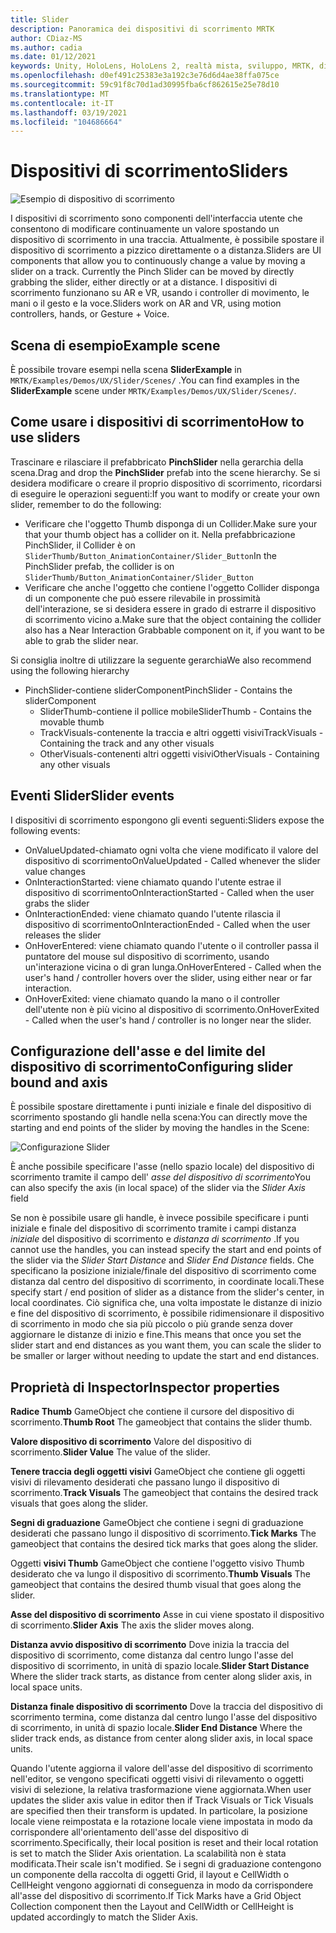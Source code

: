 ```yaml
---
title: Slider
description: Panoramica dei dispositivi di scorrimento MRTK
author: CDiaz-MS
ms.author: cadia
ms.date: 01/12/2021
keywords: Unity, HoloLens, HoloLens 2, realtà mista, sviluppo, MRTK, dispositivi di scorrimento,
ms.openlocfilehash: d0ef491c25383e3a192c3e76d6d4ae38ffa075ce
ms.sourcegitcommit: 59c91f8c70d1ad30995fba6cf862615e25e78d10
ms.translationtype: MT
ms.contentlocale: it-IT
ms.lasthandoff: 03/19/2021
ms.locfileid: "104686664"
---
```

# <a name="sliders"></a><span data-ttu-id="4cad4-104">Dispositivi di scorrimento</span><span class="sxs-lookup"><span data-stu-id="4cad4-104">Sliders</span></span>

![Esempio di dispositivo di scorrimento](../images/slider/MRTK_UX_Slider_Main.jpg)

<span data-ttu-id="4cad4-106">I dispositivi di scorrimento sono componenti dell'interfaccia utente che consentono di modificare continuamente un valore spostando un dispositivo di scorrimento in una traccia. Attualmente, è possibile spostare il dispositivo di scorrimento a pizzico direttamente o a distanza.</span><span class="sxs-lookup"><span data-stu-id="4cad4-106">Sliders are UI components that allow you to continuously change a value by moving a slider on a track. Currently the Pinch Slider can be moved by directly grabbing the slider, either directly or at a distance.</span></span> <span data-ttu-id="4cad4-107">I dispositivi di scorrimento funzionano su AR e VR, usando i controller di movimento, le mani o il gesto e la voce.</span><span class="sxs-lookup"><span data-stu-id="4cad4-107">Sliders work on AR and VR, using motion controllers, hands, or Gesture + Voice.</span></span>

## <a name="example-scene"></a><span data-ttu-id="4cad4-108">Scena di esempio</span><span class="sxs-lookup"><span data-stu-id="4cad4-108">Example scene</span></span>

<span data-ttu-id="4cad4-109">È possibile trovare esempi nella scena **SliderExample** in `MRTK/Examples/Demos/UX/Slider/Scenes/` .</span><span class="sxs-lookup"><span data-stu-id="4cad4-109">You can find examples in the **SliderExample** scene under `MRTK/Examples/Demos/UX/Slider/Scenes/`.</span></span>

## <a name="how-to-use-sliders"></a><span data-ttu-id="4cad4-110">Come usare i dispositivi di scorrimento</span><span class="sxs-lookup"><span data-stu-id="4cad4-110">How to use sliders</span></span>

<span data-ttu-id="4cad4-111">Trascinare e rilasciare il prefabbricato **PinchSlider** nella gerarchia della scena.</span><span class="sxs-lookup"><span data-stu-id="4cad4-111">Drag and drop the **PinchSlider** prefab into the scene hierarchy.</span></span> <span data-ttu-id="4cad4-112">Se si desidera modificare o creare il proprio dispositivo di scorrimento, ricordarsi di eseguire le operazioni seguenti:</span><span class="sxs-lookup"><span data-stu-id="4cad4-112">If you want to modify or create your own slider, remember to do the following:</span></span>

- <span data-ttu-id="4cad4-113">Verificare che l'oggetto Thumb disponga di un Collider.</span><span class="sxs-lookup"><span data-stu-id="4cad4-113">Make sure your that your thumb object has a collider on it.</span></span> <span data-ttu-id="4cad4-114">Nella prefabbricazione PinchSlider, il Collider è on `SliderThumb/Button_AnimationContainer/Slider_Button`</span><span class="sxs-lookup"><span data-stu-id="4cad4-114">In the PinchSlider prefab, the collider is on `SliderThumb/Button_AnimationContainer/Slider_Button`</span></span>
- <span data-ttu-id="4cad4-115">Verificare che anche l'oggetto che contiene l'oggetto Collider disponga di un componente che può essere rilevabile in prossimità dell'interazione, se si desidera essere in grado di estrarre il dispositivo di scorrimento vicino a.</span><span class="sxs-lookup"><span data-stu-id="4cad4-115">Make sure that the object containing the collider also has a Near Interaction Grabbable component on it, if you want to be able to grab the slider near.</span></span>

<span data-ttu-id="4cad4-116">Si consiglia inoltre di utilizzare la seguente gerarchia</span><span class="sxs-lookup"><span data-stu-id="4cad4-116">We also recommend using the following hierarchy</span></span>

- <span data-ttu-id="4cad4-117">PinchSlider-contiene sliderComponent</span><span class="sxs-lookup"><span data-stu-id="4cad4-117">PinchSlider - Contains the sliderComponent</span></span>
  - <span data-ttu-id="4cad4-118">SliderThumb-contiene il pollice mobile</span><span class="sxs-lookup"><span data-stu-id="4cad4-118">SliderThumb - Contains the movable thumb</span></span>
  - <span data-ttu-id="4cad4-119">TrackVisuals-contenente la traccia e altri oggetti visivi</span><span class="sxs-lookup"><span data-stu-id="4cad4-119">TrackVisuals - Containing the track and any other visuals</span></span>
  - <span data-ttu-id="4cad4-120">OtherVisuals-contenenti altri oggetti visivi</span><span class="sxs-lookup"><span data-stu-id="4cad4-120">OtherVisuals - Containing any other visuals</span></span>

## <a name="slider-events"></a><span data-ttu-id="4cad4-121">Eventi Slider</span><span class="sxs-lookup"><span data-stu-id="4cad4-121">Slider events</span></span>

<span data-ttu-id="4cad4-122">I dispositivi di scorrimento espongono gli eventi seguenti:</span><span class="sxs-lookup"><span data-stu-id="4cad4-122">Sliders expose the following events:</span></span>

- <span data-ttu-id="4cad4-123">OnValueUpdated-chiamato ogni volta che viene modificato il valore del dispositivo di scorrimento</span><span class="sxs-lookup"><span data-stu-id="4cad4-123">OnValueUpdated - Called whenever the slider value changes</span></span>
- <span data-ttu-id="4cad4-124">OnInteractionStarted: viene chiamato quando l'utente estrae il dispositivo di scorrimento</span><span class="sxs-lookup"><span data-stu-id="4cad4-124">OnInteractionStarted - Called when the user grabs the slider</span></span>
- <span data-ttu-id="4cad4-125">OnInteractionEnded: viene chiamato quando l'utente rilascia il dispositivo di scorrimento</span><span class="sxs-lookup"><span data-stu-id="4cad4-125">OnInteractionEnded - Called when the user releases the slider</span></span>
- <span data-ttu-id="4cad4-126">OnHoverEntered: viene chiamato quando l'utente o il controller passa il puntatore del mouse sul dispositivo di scorrimento, usando un'interazione vicina o di gran lunga.</span><span class="sxs-lookup"><span data-stu-id="4cad4-126">OnHoverEntered - Called when the user's hand / controller hovers over the slider, using either near or far interaction.</span></span>
- <span data-ttu-id="4cad4-127">OnHoverExited: viene chiamato quando la mano o il controller dell'utente non è più vicino al dispositivo di scorrimento.</span><span class="sxs-lookup"><span data-stu-id="4cad4-127">OnHoverExited - Called when the user's hand / controller is no longer near the slider.</span></span>

## <a name="configuring-slider-bound-and-axis"></a><span data-ttu-id="4cad4-128">Configurazione dell'asse e del limite del dispositivo di scorrimento</span><span class="sxs-lookup"><span data-stu-id="4cad4-128">Configuring slider bound and axis</span></span>

<span data-ttu-id="4cad4-129">È possibile spostare direttamente i punti iniziale e finale del dispositivo di scorrimento spostando gli handle nella scena:</span><span class="sxs-lookup"><span data-stu-id="4cad4-129">You can directly move the starting and end points of the slider by moving the handles in the Scene:</span></span>

![Configurazione Slider](../images/sliders/MRTK_Sliders_Setup.png)

<span data-ttu-id="4cad4-131">È anche possibile specificare l'asse (nello spazio locale) del dispositivo di scorrimento tramite il campo dell' _asse del dispositivo di scorrimento_</span><span class="sxs-lookup"><span data-stu-id="4cad4-131">You can also specify the axis (in local space) of the slider via the _Slider Axis_ field</span></span>

<span data-ttu-id="4cad4-132">Se non è possibile usare gli handle, è invece possibile specificare i punti iniziale e finale del dispositivo di scorrimento tramite i campi distanza _iniziale_ del dispositivo di scorrimento e _distanza di scorrimento_ .</span><span class="sxs-lookup"><span data-stu-id="4cad4-132">If you cannot use the handles, you can instead specify the start and end points of the slider via the _Slider Start Distance_ and _Slider End Distance_ fields.</span></span> <span data-ttu-id="4cad4-133">Che specificano la posizione iniziale/finale del dispositivo di scorrimento come distanza dal centro del dispositivo di scorrimento, in coordinate locali.</span><span class="sxs-lookup"><span data-stu-id="4cad4-133">These specify start / end position of slider as a distance from the slider's center, in local coordinates.</span></span> <span data-ttu-id="4cad4-134">Ciò significa che, una volta impostate le distanze di inizio e fine del dispositivo di scorrimento, è possibile ridimensionare il dispositivo di scorrimento in modo che sia più piccolo o più grande senza dover aggiornare le distanze di inizio e fine.</span><span class="sxs-lookup"><span data-stu-id="4cad4-134">This means that once you set the slider start and end distances as you want them, you can scale the slider to be smaller or larger without needing to update the start and end distances.</span></span>

## <a name="inspector-properties"></a><span data-ttu-id="4cad4-135">Proprietà di Inspector</span><span class="sxs-lookup"><span data-stu-id="4cad4-135">Inspector properties</span></span>

<span data-ttu-id="4cad4-136">**Radice Thumb** GameObject che contiene il cursore del dispositivo di scorrimento.</span><span class="sxs-lookup"><span data-stu-id="4cad4-136">**Thumb Root** The gameobject that contains the slider thumb.</span></span>

<span data-ttu-id="4cad4-137">**Valore dispositivo di scorrimento** Valore del dispositivo di scorrimento.</span><span class="sxs-lookup"><span data-stu-id="4cad4-137">**Slider Value** The value of the slider.</span></span>

<span data-ttu-id="4cad4-138">**Tenere traccia degli oggetti visivi** GameObject che contiene gli oggetti visivi di rilevamento desiderati che passano lungo il dispositivo di scorrimento.</span><span class="sxs-lookup"><span data-stu-id="4cad4-138">**Track Visuals** The gameobject that contains the desired track visuals that goes along the slider.</span></span>

<span data-ttu-id="4cad4-139">**Segni di graduazione** GameObject che contiene i segni di graduazione desiderati che passano lungo il dispositivo di scorrimento.</span><span class="sxs-lookup"><span data-stu-id="4cad4-139">**Tick Marks** The gameobject that contains the desired tick marks that goes along the slider.</span></span>

<span data-ttu-id="4cad4-140">Oggetti **visivi Thumb** GameObject che contiene l'oggetto visivo Thumb desiderato che va lungo il dispositivo di scorrimento.</span><span class="sxs-lookup"><span data-stu-id="4cad4-140">**Thumb Visuals** The gameobject that contains the desired thumb visual that goes along the slider.</span></span>

<span data-ttu-id="4cad4-141">**Asse del dispositivo di scorrimento** Asse in cui viene spostato il dispositivo di scorrimento.</span><span class="sxs-lookup"><span data-stu-id="4cad4-141">**Slider Axis** The axis the slider moves along.</span></span>

<span data-ttu-id="4cad4-142">**Distanza avvio dispositivo di scorrimento** Dove inizia la traccia del dispositivo di scorrimento, come distanza dal centro lungo l'asse del dispositivo di scorrimento, in unità di spazio locale.</span><span class="sxs-lookup"><span data-stu-id="4cad4-142">**Slider Start Distance** Where the slider track starts, as distance from center along slider axis, in local space units.</span></span>

<span data-ttu-id="4cad4-143">**Distanza finale dispositivo di scorrimento** Dove la traccia del dispositivo di scorrimento termina, come distanza dal centro lungo l'asse del dispositivo di scorrimento, in unità di spazio locale.</span><span class="sxs-lookup"><span data-stu-id="4cad4-143">**Slider End Distance** Where the slider track ends, as distance from center along slider axis, in local space units.</span></span>

<span data-ttu-id="4cad4-144">Quando l'utente aggiorna il valore dell'asse del dispositivo di scorrimento nell'editor, se vengono specificati oggetti visivi di rilevamento o oggetti visivi di selezione, la relativa trasformazione viene aggiornata.</span><span class="sxs-lookup"><span data-stu-id="4cad4-144">When user updates the slider axis value in editor then if Track Visuals or Tick Visuals are specified then their transform is updated.</span></span>
<span data-ttu-id="4cad4-145">In particolare, la posizione locale viene reimpostata e la rotazione locale viene impostata in modo da corrispondere all'orientamento dell'asse del dispositivo di scorrimento.</span><span class="sxs-lookup"><span data-stu-id="4cad4-145">Specifically, their local position is reset and their local rotation is set to match the Slider Axis orientation.</span></span>
<span data-ttu-id="4cad4-146">La scalabilità non è stata modificata.</span><span class="sxs-lookup"><span data-stu-id="4cad4-146">Their scale isn't modified.</span></span>
<span data-ttu-id="4cad4-147">Se i segni di graduazione contengono un componente della raccolta di oggetti Grid, il layout e CellWidth o CellHeight vengono aggiornati di conseguenza in modo da corrispondere all'asse del dispositivo di scorrimento.</span><span class="sxs-lookup"><span data-stu-id="4cad4-147">If Tick Marks have a Grid Object Collection component then the Layout and CellWidth or CellHeight is updated accordingly to match the Slider Axis.</span></span>
